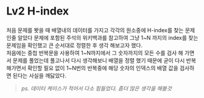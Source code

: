 # Lv2 H-index

### 

처음 문제를 봣을 때 배열내의 데이터를 가지고 각각의 원소중에 H-index를 찾는 문제인줄 알았다 문제에 포함된 주석의 위키백과를 참고하여 그냥 1~N 까지의 index를 찾는 문제임을 확인했고 큰 순서대로 정렬한 후 생각 해보고자 했다.  
처음에는 중첩 반복문을 사용하여 1~N까지에서 그 숫자까지의 모든 수를 검사 해 가면서 문제를 풀었는데 풀고나서 다시 생각해보니 배열을 정렬 했기 때문에 굳이 다시 반복해가면서 확인할 필요 없이 1~N번의 반복중에 해당 숫자의 인덱스의 배열 값을 검사하면 된다는 사실을 깨닳았다.

>*ps. 데이터 케이스가 적어서 다소 힘들었다. 좀더 많은 생각을 해볼것*